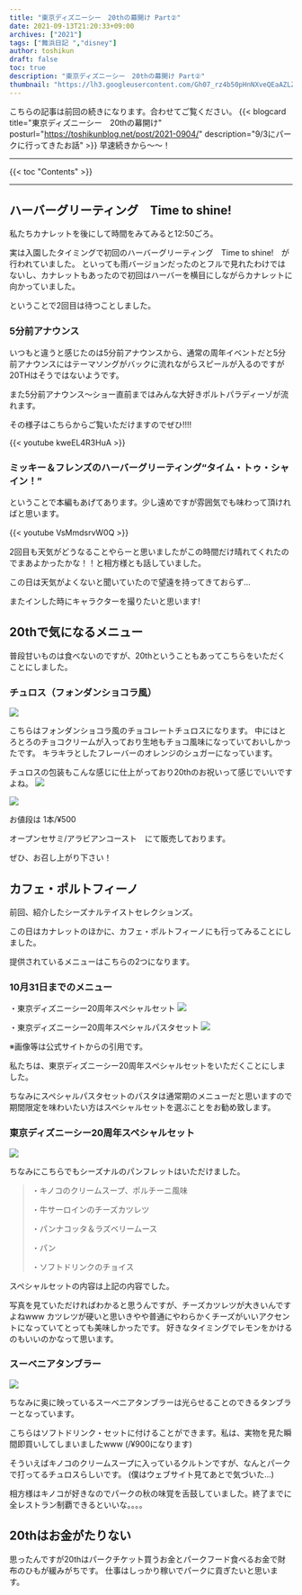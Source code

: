 ```yaml
---
title: "東京ディズニーシー　20thの幕開け Part②"
date: 2021-09-13T21:20:33+09:00
archives: ["2021"]
tags: ["舞浜日記 ","disney"]
author: toshikun
draft: false
toc: true
description: "東京ディズニーシー　20thの幕開け Part②"
thumbnail: "https://lh3.googleusercontent.com/Gh07_rz4b50pHnNXveQEaAZLZM_0wmWe1woO_BB6TWIitOFXGMtfPheIpQ5frubnRIlV5t3MZHSfMW6_rgoolUoLaYku4fUHYWrI96hkG9mYMGEJgKn469hTiCrfeOAFiSfk0yuMzQ=w2400"
---
```


こちらの記事は前回の続きになります。合わせてご覧ください。
{{< blogcard title="東京ディズニーシー　20thの幕開け" posturl="https://toshikunblog.net/post/2021-0904/" description="9/3にパークに行ってきたお話" >}}
早速続きから～～！

<hr>
{{< toc "Contents" >}}
<hr>

## ハーバーグリーティング　Time to shine!

私たちカナレットを後にして時間をみてみると12:50ごろ。

実は入園したタイミングで初回のハーバーグリーティング　Time to shine!　が行われていました。
といっても雨バージョンだったのとフルで見れたわけではないし、カナレットもあったので初回はハーバーを横目にしながらカナレットに向かっていました。

ということで2回目は待つことしました。

### 5分前アナウンス

いつもと違うと感じたのは5分前アナウンスから、通常の周年イベントだと5分前アナウンスにはテーマソングがバックに流れながらスピールが入るのですが20THはそうではないようです。

また5分前アナウンス～ショー直前まではみんな大好きポルトパラディーゾが流れます。

その様子はこちらからご覧いただけますのでぜひ!!!!

{{< youtube kweEL4R3HuA >}}

### ミッキー＆フレンズのハーバーグリーティング“タイム・トゥ・シャイン！”

ということで本編もあげてあります。少し遠めですが雰囲気でも味わって頂ければと思います。

{{< youtube VsMmdsrvW0Q >}}　

2回目も天気がどうなることやらーと思いましたがこの時間だけ晴れてくれたのでまあよかったかな！！と相方様とも話していました。

この日は天気がよくないと聞いていたので望遠を持ってきておらず...

またインした時にキャラクターを撮りたいと思います!

## 20thで気になるメニュー

普段甘いものは食べないのですが、20thということもあってこちらをいただくことにしました。

### チュロス（フォンダンショコラ風）


<img src="https://lh3.googleusercontent.com/Gh07_rz4b50pHnNXveQEaAZLZM_0wmWe1woO_BB6TWIitOFXGMtfPheIpQ5frubnRIlV5t3MZHSfMW6_rgoolUoLaYku4fUHYWrI96hkG9mYMGEJgKn469hTiCrfeOAFiSfk0yuMzQ=h400" >


こちらはフォンダンショコラ風のチョコレートチュロスになります。
中にはとろとろのチョコクリームが入っており生地もチョコ風味になっていておいしかったです。
キラキラとしたフレーバーのオレンジのシュガーになっています。


チュロスの包装もこんな感じに仕上がっており20thのお祝いって感じでいいですよね。
<img src="https://lh3.googleusercontent.com/KQ2BX_qLbzYv9nMSbc6DQTVWR5JDUp_XTawnilkC3bkmxDP8No2slqu-KojpPWC-QIuqPVe9gEJUml8I3apOKfG2JfylN0i5g7ST9E1_Rbzi_M2GcKeDwqHCoV2GEaljzR5Cyk7d-g=h600" >

<img src="https://lh3.googleusercontent.com/t_c64gI1zwGwacwkbUL5rmQnKlTfGFqEMgxUob-ATEMNbzAbWj2WxqRVb_Ul6hYPi_NUyLjEpW0EyBXub4yuaoWVF2N6LdCKxPyMUlJTHfK6hhbToD82aDS1Y4vOpBiTsbUiDETb9w=h570" >

お値段は
1本/¥500

オープンセサミ/アラビアンコースト　にて販売しております。

ぜひ、お召し上がり下さい！

## カフェ・ポルトフィーノ

前回、紹介したシーズナルテイストセレクションズ。

この日はカナレットのほかに、カフェ・ポルトフィーノにも行ってみることにしました。

提供されているメニューはこちらの2つになります。

### 10月31日までのメニュー

・東京ディズニーシー20周年スペシャルセット
<img src="https://lh3.googleusercontent.com/W_vvPTTpIDGpmpXedH6VbztwFWGYLvzmnpH9O8A9iHlAxk8ofADGoeRCaWR-Rv0IcNKBLeYxiOHMMy4ooQ8QVljXQgUbrDKPEMjZgYPYog1HXawObZNUmEz994FCVSbhTYcXMuO7Xw=h600" >


・東京ディズニーシー20周年スペシャルパスタセット
<img src="https://lh3.googleusercontent.com/vOPu_cvG_x2vNgrkuJk6EeB7HtCogsw9n-6zINEAFICw-Sn78MpyHr4ZCSyib6vSUF4YyA20bgL9NRRsi_Wu0K3a_qGCL5SJjII33W4twFyc-dG7NNioLlex0PnpyGD6qXn0jcxT9A=h600" >

※画像等は公式サイトからの引用です。

私たちは、東京ディズニーシー20周年スペシャルセットをいただくことにしました。


ちなみにスペシャルパスタセットのパスタは通常期のメニューだと思いますので期間限定を味わいたい方はスペシャルセットを選ぶことをお勧め致します。

### 東京ディズニーシー20周年スペシャルセット

<img src="https://lh3.googleusercontent.com/HXZzOzAQRxcxu4usVpV8nOUayvlIAhvLQIxLSReymR2VFXOORJCqVUl_68kqE1r8LCxBK-pmkXOmWvKgC6ianioueVwZb4NwHHHSyzVDpS54WHlT4sMLVYVDTifGq70cQtOHc1Jy-A=h600" >

ちなみにこちらでもシーズナルのパンフレットはいただけました。

>・キノコのクリームスープ、ポルチーニ風味
>
>・牛サーロインのチーズカツレツ
>
>・パンナコッタ＆ラズベリームース
>
>・パン
>
>・ソフトドリンクのチョイス

スペシャルセットの内容は上記の内容でした。

写真を見ていただければわかると思うんですが、チーズカツレツが大きいんですよねwww
カツレツが硬いと思いきやや普通にやわらかくチーズがいいアクセントになっていてとっても美味しかったです。
好きなタイミングでレモンをかけるのもいいのかなって思います。

### スーベニアタンブラー

<img src="https://lh3.googleusercontent.com/LEhrzGpdOYfs21obpo3gnvZ5S4XcMeFRbZdE0hmSYQ1GQ-_RzH16SL9XsLNK51Wx1V3avBkDlbwcsXxbLPfX4ZiWHvssC9q2XGj8A-jGuSL7zkBHkXdc6G_nxhHXSLWO-nn7nVFgiQ=h600" >

ちなみに奥に映っているスーベニアタンブラーは光らせることのできるタンブラーとなっています。

こちらはソフトドリンク・セットに付けることができます。私は、実物を見た瞬間即買いしてしまいましたwww
(/¥900になります)


そういえばキノコのクリームスープに入っているクルトンですが、なんとパークで打ってるチュロスらしいです。
(僕はウェブサイト見てあとで気づいた...)

相方様はキノコが好きなのでパークの秋の味覚を舌鼓していました。終了までに全レストラン制覇できるといいな。。。。



## 20thはお金がたりない

思ったんですが20thはパークチケット買うお金とパークフード食べるお金で財布のひもが緩みがちです。
仕事はしっかり稼いでパークに貢ぎたいと思います。








